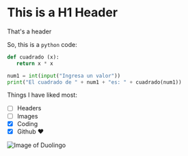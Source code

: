 # This is a H1 Header
That's a header

So, this is a ```python``` code:

```python
def cuadrado (x):
   return x * x

num1 = int(input("Ingresa un valor"))
print("El cuadrado de " + num1 + "es: " + cuadrado(num1))
```

Things I have liked most:

- [ ] Headers
- [ ] Images
- [x] Coding
- [x] Github ❤️

![Image of Duolingo](https://github.com/user-attachments/assets/083cf1aa-73a6-4a4c-80c8-2e17b7bcc805)
